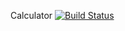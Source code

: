 Calculator
[![Build Status](https://travis-ci.com/AnxhelaMehmetaj/calc-statistics.svg?branch=master)](https://travis-ci.com/AnxhelaMehmetaj/calc-statistics)
